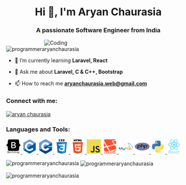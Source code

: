 <h1 align="center">Hi 👋, I'm Aryan Chaurasia</h1>
<h3 align="center">A passionate Software Engineer from India</h3>

<img align="right" width="400" src="https://i0.wp.com/css-tricks.com/wp-content/uploads/2021/05/zIA1XCzK_o.gif?resize=529%2C306&ssl=1" alt="Coding">

<p align="left"> <img src="https://komarev.com/ghpvc/?username=programmeraryanchaurasia&label=Profile%20views&color=0e75b6&style=flat" alt="programmeraryanchaurasia" /> </p>

- 🌱 I’m currently learning **Laravel, React**

- 💬 Ask me about **Laravel, C & C++, Bootstrap**

- 📫 How to reach me **aryanchaurasia.web@gmail.com**

<h3 align="left">Connect with me:</h3>
<p align="left">
<a href="https://www.youtube.com/c/aryan chaurasia" target="blank"><img align="center" src="https://raw.githubusercontent.com/rahuldkjain/github-profile-readme-generator/master/src/images/icons/Social/youtube.svg" alt="aryan chaurasia" height="30" width="40" /></a>
</p>

<h3 align="left">Languages and Tools:</h3>
<p align="left"> <a href="https://getbootstrap.com" target="_blank" rel="noreferrer"> <img src="https://raw.githubusercontent.com/devicons/devicon/master/icons/bootstrap/bootstrap-plain-wordmark.svg" alt="bootstrap" width="40" height="40"/> </a> <a href="https://www.cprogramming.com/" target="_blank" rel="noreferrer"> <img src="https://raw.githubusercontent.com/devicons/devicon/master/icons/c/c-original.svg" alt="c" width="40" height="40"/> </a> <a href="https://www.w3schools.com/cpp/" target="_blank" rel="noreferrer"> <img src="https://raw.githubusercontent.com/devicons/devicon/master/icons/cplusplus/cplusplus-original.svg" alt="cplusplus" width="40" height="40"/> </a> <a href="https://www.w3schools.com/css/" target="_blank" rel="noreferrer"> <img src="https://raw.githubusercontent.com/devicons/devicon/master/icons/css3/css3-original-wordmark.svg" alt="css3" width="40" height="40"/> </a> <a href="https://www.w3.org/html/" target="_blank" rel="noreferrer"> <img src="https://raw.githubusercontent.com/devicons/devicon/master/icons/html5/html5-original-wordmark.svg" alt="html5" width="40" height="40"/> </a> <a href="https://developer.mozilla.org/en-US/docs/Web/JavaScript" target="_blank" rel="noreferrer"> <img src="https://raw.githubusercontent.com/devicons/devicon/master/icons/javascript/javascript-original.svg" alt="javascript" width="40" height="40"/> </a> <a href="https://laravel.com/" target="_blank" rel="noreferrer"> <img src="https://raw.githubusercontent.com/devicons/devicon/master/icons/laravel/laravel-plain-wordmark.svg" alt="laravel" width="40" height="40"/> </a> <a href="https://www.mysql.com/" target="_blank" rel="noreferrer"> <img src="https://raw.githubusercontent.com/devicons/devicon/master/icons/mysql/mysql-original-wordmark.svg" alt="mysql" width="40" height="40"/> </a> <a href="https://www.php.net" target="_blank" rel="noreferrer"> <img src="https://raw.githubusercontent.com/devicons/devicon/master/icons/php/php-original.svg" alt="php" width="40" height="40"/> </a> <a href="https://www.python.org" target="_blank" rel="noreferrer"> <img src="https://raw.githubusercontent.com/devicons/devicon/master/icons/python/python-original.svg" alt="python" width="40" height="40"/> </a> <a href="https://reactjs.org/" target="_blank" rel="noreferrer"> <img src="https://raw.githubusercontent.com/devicons/devicon/master/icons/react/react-original-wordmark.svg" alt="react" width="40" height="40"/> </a> </p>

<p><img align="left" src="https://github-readme-stats.vercel.app/api/top-langs?username=programmeraryanchaurasia&show_icons=true&locale=en&layout=compact" alt="programmeraryanchaurasia" /></p>

<p>&nbsp;<img align="center" src="https://github-readme-stats.vercel.app/api?username=programmeraryanchaurasia&show_icons=true&locale=en" alt="programmeraryanchaurasia" /></p>

<p><img align="center" src="https://github-readme-streak-stats.herokuapp.com/?user=programmeraryanchaurasia&" alt="programmeraryanchaurasia" /></p>
